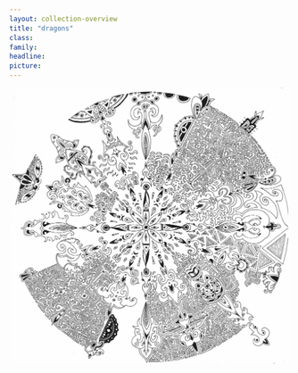 ```yaml
---
layout: collection-overview
title: "dragons"
class:	
family:
headline:
picture:
---
```


[![dragons](/assets/img/mandalas/dragons-1200w.jpg)](/assets/img/mandalas/dragons-1200w.jpg)
